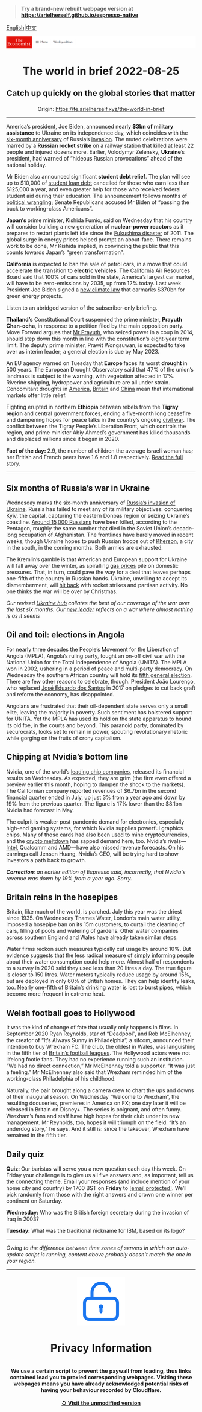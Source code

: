 > **Try a brand-new rebuilt webpage version at https://arielherself.github.io/espresso-native**

[English](https://github.com/arielherself/espresso/blob/main/README.md)|[中文](https://github-com.translate.goog/arielherself/espresso/blob/main/README.md?_x_tr_sl=en&_x_tr_tl=zh-CN&_x_tr_hl=zh-CN&_x_tr_pto=wapp)



![The Economist](menubar.png)

# <p align="center">The world in brief 2022-08-25</p>

## <p align="center">Catch up quickly on the global stories that matter</p>

<p align="center">Origin: <a href="https://te.arielherself.xyz/the-world-in-brief">https://te.arielherself.xyz/the-world-in-brief</a><hr>

America’s president, Joe Biden, announced nearly <strong>$3bn of military assistance</strong> to Ukraine on its independence day, which coincides with the [six-month anniversary](https://te.arielherself.xyz/interactive/europe/2022/08/24/six-months-of-war-in-ukraine) of Russia’s [invasion](https://te.arielherself.xyz/ukraine-crisis). The muted celebrations were marred by a <strong>Russian rocket strike</strong> on a railway station that killed at least 22 people and injured dozens more. Earlier, Volodymyr Zelensky, <strong>Ukraine</strong>’s president, had warned of “hideous Russian provocations” ahead of the national holiday. 

Mr Biden also announced significant <strong>student debt relief</strong>. The plan will see up to $10,000 of [student loan debt](https://te.arielherself.xyz/leaders/2020/02/20/how-the-next-president-should-fix-americas-student-loan-problem) cancelled for those who earn less than $125,000 a year, and even greater help for those who received federal student aid during their education. The announcement follows months of [political wrangling](https://te.arielherself.xyz/united-states/2022/04/16/why-america-keeps-delaying-student-loan-repayments); Senate Republicans accused Mr Biden of “passing the buck to working-class Americans”. 

<strong>Japan’s </strong>prime minister, Kishida Fumio, said on Wednesday that his country will consider building a new generation of <strong>nuclear-power reactors</strong> as it prepares to restart plants left idle since the [Fukushima disaster](https://te.arielherself.xyz/asia/2021/03/06/the-fukushima-disaster-was-not-the-turning-point-many-had-hoped) of 2011. The global surge in energy prices helped prompt an about-face. There remains work to be done, Mr Kishida implied, in convincing the public that this counts towards Japan’s “green transformation”.

<strong>California</strong> is expected to ban the sale of petrol cars, in a move that could accelerate the transition to <strong>electric vehicles</strong>. The [California](https://te.arielherself.xyz/united-states/california-wants-to-lead-the-world-on-climate-policy/21808833) Air Resources Board said that 100% of cars sold in the state, America’s largest car market, will have to be zero-emissions by 2035, up from 12% today. Last week President Joe Biden signed a [new climate law](https://te.arielherself.xyz/leaders/2022/08/08/americas-climate-plus-spending-bill-is-flawed-but-essential) that earmarks $370bn for green energy projects.

Listen to an abridged version of the subscriber-only briefing.

<strong>Thailand’s</strong> Constitutional Court suspended the prime minister, <strong>Prayuth Chan-ocha</strong>, in response to a petition filed by the main opposition party. Move Forward argues that [Mr Prayuth](https://te.arielherself.xyz/asia/2022/06/16/thailands-military-ruler-is-on-the-back-foot), who seized power in a coup in 2014, should step down this month in line with the constitution’s eight-year term limit. The deputy prime minister, Prawit Wongsuwan, is expected to take over as interim leader; a general election is due by May 2023.

An EU agency warned on Tuesday that <strong>Europe </strong>faces its worst <strong>drought </strong>in 500 years. The European Drought Observatory said that 47% of the union’s landmass is subject to the warning, with vegetation affected in 17%. Riverine shipping, hydropower and agriculture are all under strain. Concomitant droughts in [America](https://te.arielherself.xyz/the-economist-explains/2021/06/15/is-the-american-west-in-a-megadrought), [Britain](https://te.arielherself.xyz/britain/2022/08/12/british-farmers-face-up-to-the-prospect-of-drought) and [China](https://te.arielherself.xyz/china/2022/08/18/chinas-economy-is-beset-by-problems) mean that international markets offer little relief.

Fighting erupted in northern <strong>Ethiopia </strong>between rebels from the <strong>Tigray region</strong> and central government forces, ending a five-month long ceasefire and dampening hopes for peace talks in the country’s ongoing [civil war](https://te.arielherself.xyz/middle-east-and-africa/2022/04/13/ethnic-cleansing-of-tigrayans-may-prolong-ethiopias-civil-war). The conflict between the Tigray People’s Liberation Front, which controls the region, and prime minister Abiy Ahmed’s government has killed thousands and displaced millions since it began in 2020. 

<strong>Fact of the day: </strong>2.9, the number of children the average Israeli woman has; her British and French peers have 1.6 and 1.8 respectively. [Read the full story](https://te.arielherself.xyz/middle-east-and-africa/2022/08/18/in-israel-birth-rates-are-converging-between-jews-and-muslims).

----------

## Six months of Russia’s war in Ukraine

Wednesday marks the six-month anniversary of [Russia’s invasion of Ukraine](https://te.arielherself.xyz/leaders/2022/08/23/the-war-where-almost-nothing-is-what-it-seems). Russia has failed to meet any of its military objectives: conquering Kyiv, the capital, capturing the eastern Donbas region or seizing Ukraine’s coastline. [Around 15,000 Russians](https://te.arielherself.xyz/europe/2022/07/24/how-heavy-are-russian-casualties-in-ukraine) have been killed, according to the Pentagon, roughly the same number that died in the Soviet Union’s decade-long occupation of Afghanistan. The frontlines have barely moved in recent weeks, though Ukraine hopes to push Russian troops out of [Kherson](https://te.arielherself.xyz/leaders/2022/08/17/stay-cool-on-kherson), a city in the south, in the coming months. Both armies are exhausted.

The Kremlin’s gamble is that American and European support for Ukraine will fall away over the winter, as spiralling [gas prices](https://te.arielherself.xyz/finance-and-economics/2022/08/11/which-european-countries-are-most-vulnerable-to-surging-energy-prices) pile on domestic pressures. That, in turn, could pave the way for a deal that leaves perhaps one-fifth of the country in Russian hands. Ukraine, unwilling to accept its dismemberment, will [hit back](https://te.arielherself.xyz/europe/2022/08/11/wrecked-planes-smoulder-at-russias-saky-airbase-in-crimea) with rocket strikes and partisan activity. No one thinks the war will be over by Christmas. 

<em>Our revised </em>[<em>Ukraine hub</em>](https://te.arielherself.xyz/ukraine-crisis)<em> collates the best of our coverage of the war over the last six months. Our </em>[<em>new leader</em>](https://te.arielherself.xyz/leaders/2022/08/23/the-war-where-almost-nothing-is-what-it-seems)<em> reflects on a war where almost nothing is as it seems</em>

## Oil and toil: elections in Angola

For nearly three decades the People’s Movement for the Liberation of Angola (MPLA), Angola’s ruling party, fought an on-off civil war with the National Union for the Total Independence of Angola (UNITA). The MPLA won in 2002, ushering in a period of peace and multi-party democracy. On Wednesday the southern African country will hold its [fifth general election](https://te.arielherself.xyz/middle-east-and-africa/2022/08/18/a-dictators-ghost-haunts-angolas-upcoming-elections). There are few other reasons to celebrate, though. President João Lourenço, who replaced [José Eduardo dos Santos](https://te.arielherself.xyz/middle-east-and-africa/2022/07/14/jose-eduardo-dos-santos-who-plundered-angola-has-died) in 2017 on pledges to cut back graft and reform the economy, has disappointed.

Angolans are frustrated that their oil-dependent state serves only a small elite, leaving the majority in poverty. Such sentiment has bolstered support for UNITA. Yet the MPLA has used its hold on the state apparatus to hound its old foe, in the courts and beyond. This paranoid party, dominated by securocrats, looks set to remain in power, spouting revolutionary rhetoric while gorging on the fruits of crony capitalism.

## Chipping at Nvidia’s bottom line

Nvidia, one of the world’s [leading chip companies](https://te.arielherself.xyz/business/2021/08/01/will-nvidias-huge-bet-on-artificial-intelligence-chips-pay-off), released its financial results on Wednesday. As expected, they are grim (the firm even offered a preview earlier this month, hoping to dampen the shock to the markets). The Californian company reported revenues of $6.7bn in the second financial quarter ended in July, up just 3% from a year ago and down by 19% from the previous quarter. The figure is 17% lower than the $8.1bn Nvidia had forecast in May.

The culprit is weaker post-pandemic demand for electronics, especially high-end gaming systems, for which Nvidia supplies powerful graphics chips. Many of those cards had also been used to mine cryptocurrencies, and the [crypto meltdown](https://te.arielherself.xyz/finance-and-economics/2022/05/12/the-crypto-infrastructure-cracks) has sapped demand here, too. Nvidia’s rivals—[Intel](https://te.arielherself.xyz/business/intels-turnaround-and-the-future-of-chipmaking/21804288), Qualcomm and AMD—have also missed revenue forecasts. On his earnings call Jensen Huang, Nvidia’s CEO, will be trying hard to show investors a path back to growth.

<em><strong>Correction</strong>: an earlier edition of Espresso said, incorrectly, that Nvidia&#x27;s revenue was down by 19% from a year ago. Sorry.</em>

## Britain reins in the hosepipes

Britain, like much of the world, is parched. July this year was the driest since 1935. On Wednesday Thames Water, London’s main water utility, imposed a hosepipe ban on its 15m customers, to curtail the cleaning of cars, filling of pools and watering of gardens. Other water companies across southern England and Wales have already taken similar steps.

Water firms reckon such measures typically cut usage by around 10%. But evidence suggests that the less radical measure of [simply informing people](https://te.arielherself.xyz/britain/2022/08/11/better-measurement-would-help-reduce-water-consumption) about their water consumption could help more. Almost half of respondents to a survey in 2020 said they used less than 20 litres a day. The true figure is closer to 150 litres. Water meters typically reduce usage by around 15%, but are deployed in only 60% of British homes. They can help identify leaks, too. Nearly one-fifth of Britain’s drinking water is lost to burst pipes, which become more frequent in extreme heat. 

## Welsh football goes to Hollywood

It was the kind of change of fate that usually only happens in films. In September 2020 Ryan Reynolds, star of “Deadpool”, and Rob McElhenney, the creator of “It’s Always Sunny in Philadelphia”, a sitcom, announced their intention to buy Wrexham FC. The club, the oldest in Wales, was languishing in the fifth tier of [Britain’s football leagues](https://te.arielherself.xyz/britain/2018/07/12/english-or-british-football-highlights-an-enduring-identity-crisis). The Hollywood actors were not lifelong footie fans. They had no experience running such an institution. “We had no direct connection,” Mr McElhenney told a supporter. “It was just a feeling.” Mr McElhenney also said that Wrexham reminded him of the working-class Philadelphia of his childhood.

Naturally, the pair brought along a camera crew to chart the ups and downs of their inaugural season. On Wednesday “Welcome to Wrexham”, the resulting docuseries, premieres in America on FX; one day later it will be released in Britain on Disney+. The series is poignant, and often funny. Wrexham’s fans and staff have high hopes for their club under its new management. Mr Reynolds, too, hopes it will triumph on the field. “It’s an underdog story,” he says. And it still is: since the takeover, Wrexham have remained in the fifth tier.

## Daily quiz

<strong>Quiz: </strong>Our baristas will serve you a new question each day this week. On Friday your challenge is to give us all five answers and, as important, tell us the connecting theme. Email your responses (and include mention of your home city and country) by 1700 BST on <strong>Friday</strong> to [<span class="__cf_email__" data-cfemail="0d5c786477487e7d7f687e7e624d686e62636260647e79236e6260">[email&#160;protected]</span>](https://mail.google.com/mail/?view=cm&amp;fs=1&amp;tf=1&amp;to=QuizEspresso@te.arielherself.xyz). We’ll pick randomly from those with the right answers and crown one winner per continent on Saturday.

<strong>Wednesday:</strong> Who was the British foreign secretary during the invasion of Iraq in 2003?

<strong>Tuesday:</strong> What was the traditional nickname for IBM, based on its logo? 

----------

*Owing to the difference between time zones of servers in which our auto-update script is running, content above probably doesn't match the one in your region.*

|<br><div align="center"><img src="unlock.png" /><h1>Privacy Information</h1></div></br>We use a certain script to prevent the paywall from loading, thus links contained lead you to proxied corresponding webpages. Visiting these webpages means you have already acknowledged potential risks of having your behaviour recorded by Cloudflare.<br><br>[&#x21BA; Visit the unmodified version](README.raw.md)<br><br>|
|-----|
